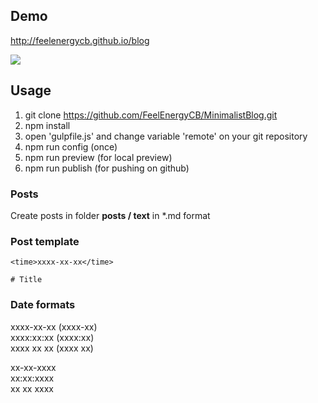 ## Demo

http://feelenergycb.github.io/blog

![](http://dl2.joxi.net/drive/0002/1393/185713/150914/959d3e3d9f.jpg)

## Usage

1. git clone https://github.com/FeelEnergyCB/MinimalistBlog.git
2. npm install
3. open 'gulpfile.js' and change variable 'remote' on your git repository
4. npm run config (once)
5. npm run preview (for local preview)
6. npm run publish (for pushing on github)

### Posts

Create posts in folder **posts / text** in *.md format

### Post template
```
<time>xxxx-xx-xx</time>

# Title

```

### Date formats

xxxx-xx-xx (xxxx-xx)  
xxxx:xx:xx (xxxx:xx)  
xxxx xx xx (xxxx xx)  

xx-xx-xxxx  
xx:xx:xxxx  
xx xx xxxx  
